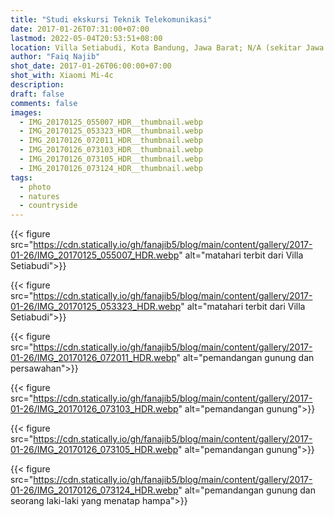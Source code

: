 ```yaml
---
title: "Studi ekskursi Teknik Telekomunikasi"
date: 2017-01-26T07:31:00+07:00
lastmod: 2022-05-04T20:53:51+08:00
location: Villa Setiabudi, Kota Bandung, Jawa Barat; N/A (sekitar Jawa Tengah)
author: "Faiq Najib"
shot_date: 2017-01-26T06:00:00+07:00
shot_with: Xiaomi Mi-4c
description:
draft: false
comments: false
images:
  - IMG_20170125_055007_HDR__thumbnail.webp
  - IMG_20170125_053323_HDR__thumbnail.webp
  - IMG_20170126_072011_HDR__thumbnail.webp
  - IMG_20170126_073103_HDR__thumbnail.webp
  - IMG_20170126_073105_HDR__thumbnail.webp
  - IMG_20170126_073124_HDR__thumbnail.webp
tags:
  - photo
  - natures
  - countryside
---
```

{{< figure src="https://cdn.statically.io/gh/fanajib5/blog/main/content/gallery/2017-01-26/IMG_20170125_055007_HDR.webp" alt="matahari terbit dari Villa Setiabudi">}}

{{< figure src="https://cdn.statically.io/gh/fanajib5/blog/main/content/gallery/2017-01-26/IMG_20170125_053323_HDR.webp" alt="matahari terbit dari Villa Setiabudi">}}

{{< figure src="https://cdn.statically.io/gh/fanajib5/blog/main/content/gallery/2017-01-26/IMG_20170126_072011_HDR.webp" alt="pemandangan gunung dan persawahan">}}

{{< figure src="https://cdn.statically.io/gh/fanajib5/blog/main/content/gallery/2017-01-26/IMG_20170126_073103_HDR.webp" alt="pemandangan gunung">}}

{{< figure src="https://cdn.statically.io/gh/fanajib5/blog/main/content/gallery/2017-01-26/IMG_20170126_073105_HDR.webp" alt="pemandangan gunung">}}

{{< figure src="https://cdn.statically.io/gh/fanajib5/blog/main/content/gallery/2017-01-26/IMG_20170126_073124_HDR.webp" alt="pemandangan gunung dan seorang laki-laki yang menatap hampa">}}
